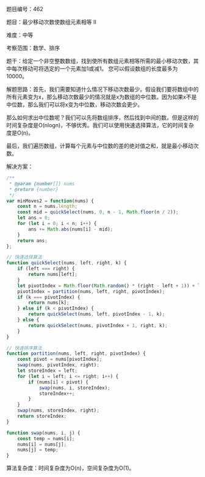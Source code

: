 题目编号：462

题目：最少移动次数使数组元素相等 II

难度：中等

考察范围：数学、排序

题干：给定一个非空整数数组，找到使所有数组元素相等所需的最小移动次数，其中每次移动可将选定的一个元素加1或减1。 您可以假设数组的长度最多为10000。

解题思路：首先，我们需要知道什么情况下移动次数最少。假设我们要将数组中的所有元素变为x，那么移动次数最少的情况就是x为数组的中位数。因为如果x不是中位数，那么我们可以将x变为中位数，移动次数会更少。

那么如何求出中位数呢？我们可以先将数组排序，然后找到中间的数。但是这样的时间复杂度是O(nlogn)，不够优秀。我们可以使用快速选择算法，它的时间复杂度是O(n)。

最后，我们遍历数组，计算每个元素与中位数的差的绝对值之和，就是最小移动次数。

解决方案：

```javascript
/**
 * @param {number[]} nums
 * @return {number}
 */
var minMoves2 = function(nums) {
    const n = nums.length;
    const mid = quickSelect(nums, 0, n - 1, Math.floor(n / 2));
    let ans = 0;
    for (let i = 0; i < n; i++) {
        ans += Math.abs(nums[i] - mid);
    }
    return ans;
};

// 快速选择算法
function quickSelect(nums, left, right, k) {
    if (left === right) {
        return nums[left];
    }
    let pivotIndex = Math.floor(Math.random() * (right - left + 1)) + left;
    pivotIndex = partition(nums, left, right, pivotIndex);
    if (k === pivotIndex) {
        return nums[k];
    } else if (k < pivotIndex) {
        return quickSelect(nums, left, pivotIndex - 1, k);
    } else {
        return quickSelect(nums, pivotIndex + 1, right, k);
    }
}

// 快速排序算法
function partition(nums, left, right, pivotIndex) {
    const pivot = nums[pivotIndex];
    swap(nums, pivotIndex, right);
    let storeIndex = left;
    for (let i = left; i <= right; i++) {
        if (nums[i] < pivot) {
            swap(nums, i, storeIndex);
            storeIndex++;
        }
    }
    swap(nums, storeIndex, right);
    return storeIndex;
}

function swap(nums, i, j) {
    const temp = nums[i];
    nums[i] = nums[j];
    nums[j] = temp;
}
```

算法复杂度：时间复杂度为O(n)，空间复杂度为O(1)。
